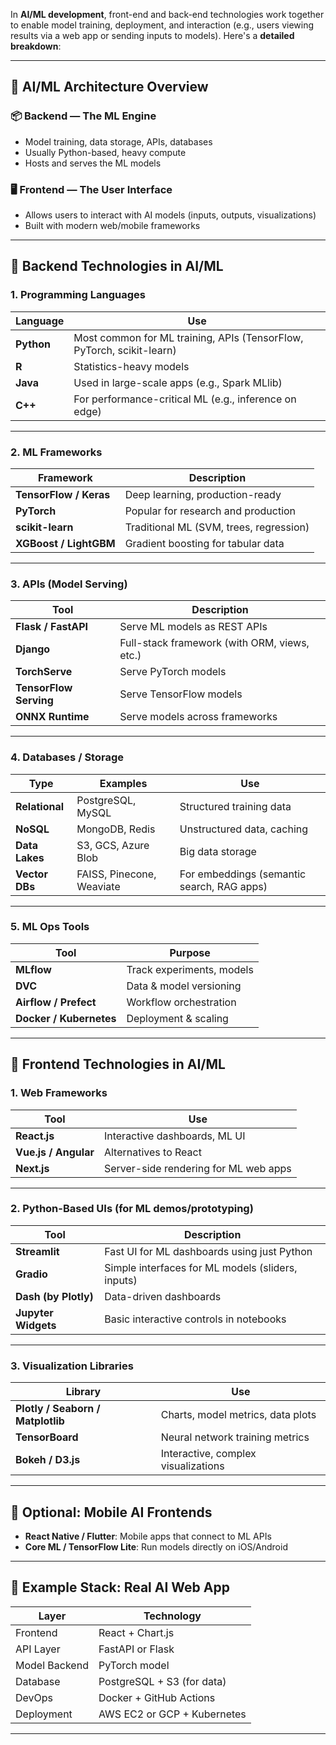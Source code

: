 In **AI/ML development**, front-end and back-end technologies work together to enable model training, deployment, and interaction (e.g., users viewing results via a web app or sending inputs to models). Here's a **detailed breakdown**:

---

## 🧠 AI/ML Architecture Overview

### 📦 **Backend** — The ML Engine

* Model training, data storage, APIs, databases
* Usually Python-based, heavy compute
* Hosts and serves the ML models

### 🖥️ **Frontend** — The User Interface

* Allows users to interact with AI models (inputs, outputs, visualizations)
* Built with modern web/mobile frameworks

---

## 🔧 **Backend Technologies in AI/ML**

### 1. **Programming Languages**

| Language   | Use                                                                   |
| ---------- | --------------------------------------------------------------------- |
| **Python** | Most common for ML training, APIs (TensorFlow, PyTorch, scikit-learn) |
| **R**      | Statistics-heavy models                                               |
| **Java**   | Used in large-scale apps (e.g., Spark MLlib)                          |
| **C++**    | For performance-critical ML (e.g., inference on edge)                 |

---

### 2. **ML Frameworks**

| Framework              | Description                             |
| ---------------------- | --------------------------------------- |
| **TensorFlow / Keras** | Deep learning, production-ready         |
| **PyTorch**            | Popular for research and production     |
| **scikit-learn**       | Traditional ML (SVM, trees, regression) |
| **XGBoost / LightGBM** | Gradient boosting for tabular data      |

---

### 3. **APIs (Model Serving)**

| Tool                   | Description                                  |
| ---------------------- | -------------------------------------------- |
| **Flask / FastAPI**    | Serve ML models as REST APIs                 |
| **Django**             | Full-stack framework (with ORM, views, etc.) |
| **TorchServe**         | Serve PyTorch models                         |
| **TensorFlow Serving** | Serve TensorFlow models                      |
| **ONNX Runtime**       | Serve models across frameworks               |

---

### 4. **Databases / Storage**

| Type           | Examples                  | Use                                        |
| -------------- | ------------------------- | ------------------------------------------ |
| **Relational** | PostgreSQL, MySQL         | Structured training data                   |
| **NoSQL**      | MongoDB, Redis            | Unstructured data, caching                 |
| **Data Lakes** | S3, GCS, Azure Blob       | Big data storage                           |
| **Vector DBs** | FAISS, Pinecone, Weaviate | For embeddings (semantic search, RAG apps) |

---

### 5. **ML Ops Tools**

| Tool                    | Purpose                   |
| ----------------------- | ------------------------- |
| **MLflow**              | Track experiments, models |
| **DVC**                 | Data & model versioning   |
| **Airflow / Prefect**   | Workflow orchestration    |
| **Docker / Kubernetes** | Deployment & scaling      |

---

## 🎨 **Frontend Technologies in AI/ML**

### 1. **Web Frameworks**

| Tool                 | Use                                   |
| -------------------- | ------------------------------------- |
| **React.js**         | Interactive dashboards, ML UI         |
| **Vue.js / Angular** | Alternatives to React                 |
| **Next.js**          | Server-side rendering for ML web apps |

---

### 2. **Python-Based UIs (for ML demos/prototyping)**

| Tool                 | Description                                       |
| -------------------- | ------------------------------------------------- |
| **Streamlit**        | Fast UI for ML dashboards using just Python       |
| **Gradio**           | Simple interfaces for ML models (sliders, inputs) |
| **Dash (by Plotly)** | Data-driven dashboards                            |
| **Jupyter Widgets**  | Basic interactive controls in notebooks           |

---

### 3. **Visualization Libraries**

| Library                           | Use                                 |
| --------------------------------- | ----------------------------------- |
| **Plotly / Seaborn / Matplotlib** | Charts, model metrics, data plots   |
| **TensorBoard**                   | Neural network training metrics     |
| **Bokeh / D3.js**                 | Interactive, complex visualizations |

---

## 📱 Optional: **Mobile AI Frontends**

* **React Native / Flutter**: Mobile apps that connect to ML APIs
* **Core ML / TensorFlow Lite**: Run models directly on iOS/Android

---

## 🔁 Example Stack: Real AI Web App

| Layer         | Technology                  |
| ------------- | --------------------------- |
| Frontend      | React + Chart.js            |
| API Layer     | FastAPI or Flask            |
| Model Backend | PyTorch model               |
| Database      | PostgreSQL + S3 (for data)  |
| DevOps        | Docker + GitHub Actions     |
| Deployment    | AWS EC2 or GCP + Kubernetes |

---


